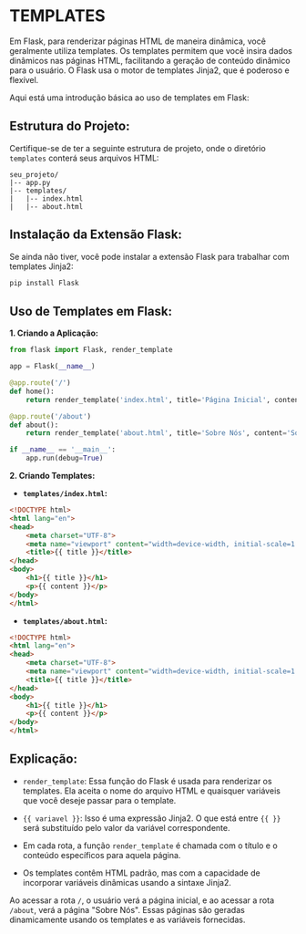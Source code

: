 # TEMPLATES
Em Flask, para renderizar páginas HTML de maneira dinâmica, você geralmente utiliza templates. Os templates permitem que você insira dados dinâmicos nas páginas HTML, facilitando a geração de conteúdo dinâmico para o usuário. O Flask usa o motor de templates Jinja2, que é poderoso e flexível.

Aqui está uma introdução básica ao uso de templates em Flask:

## Estrutura do Projeto:
Certifique-se de ter a seguinte estrutura de projeto, onde o diretório `templates` conterá seus arquivos HTML:

```
seu_projeto/
|-- app.py
|-- templates/
|   |-- index.html
|   |-- about.html
```

## Instalação da Extensão Flask:
Se ainda não tiver, você pode instalar a extensão Flask para trabalhar com templates Jinja2:

```bash
pip install Flask
```

## Uso de Templates em Flask:
**1. Criando a Aplicação:**

```python
from flask import Flask, render_template

app = Flask(__name__)

@app.route('/')
def home():
    return render_template('index.html', title='Página Inicial', content='Bem-vindo ao meu site!')

@app.route('/about')
def about():
    return render_template('about.html', title='Sobre Nós', content='Somos uma empresa incrível.')

if __name__ == '__main__':
    app.run(debug=True)
```

**2. Criando Templates:**

- **`templates/index.html`:**

```html
<!DOCTYPE html>
<html lang="en">
<head>
    <meta charset="UTF-8">
    <meta name="viewport" content="width=device-width, initial-scale=1.0">
    <title>{{ title }}</title>
</head>
<body>
    <h1>{{ title }}</h1>
    <p>{{ content }}</p>
</body>
</html>
```

- **`templates/about.html`:**

```html
<!DOCTYPE html>
<html lang="en">
<head>
    <meta charset="UTF-8">
    <meta name="viewport" content="width=device-width, initial-scale=1.0">
    <title>{{ title }}</title>
</head>
<body>
    <h1>{{ title }}</h1>
    <p>{{ content }}</p>
</body>
</html>
```

## Explicação:
- `render_template`: Essa função do Flask é usada para renderizar os templates. Ela aceita o nome do arquivo HTML e quaisquer variáveis ​​que você deseje passar para o template.

- `{{ variavel }}`: Isso é uma expressão Jinja2. O que está entre `{{ }}` será substituído pelo valor da variável correspondente.

- Em cada rota, a função `render_template` é chamada com o título e o conteúdo específicos para aquela página.

- Os templates contêm HTML padrão, mas com a capacidade de incorporar variáveis dinâmicas usando a sintaxe Jinja2.

Ao acessar a rota `/`, o usuário verá a página inicial, e ao acessar a rota `/about`, verá a página "Sobre Nós". Essas páginas são geradas dinamicamente usando os templates e as variáveis fornecidas.